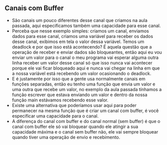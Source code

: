 ## Canais com Buffer
* São canais um pouco diferentes desse canal que criamos na aula passada, aqui especificamos também uma capacidade para esse
canal.
* Perceba que nesse exemplo simples: criamos um canal, enviamos dados para esse canal, criamos uma variável para receber os
dados desse canal, exibimos em tela o valor dessa variável. Temos um deadlock e por que isso está acontecendo? É aquela questão
que a operação de receber e enviar dados são bloqueantes, então aqui eu vou enviar um valor para o canal o meu programa vai esperar
alguma outra linha receber um valor desse canal só que isso nunca vai acontecer porque ele vai ficar bloqueado aqui e nunca vai
chegar na linha em que a nossa variável está recebendo um valor ocasionando o deadlock.
* E é justamente por isso que a gente usa normalmente canais em funções separadas, então eu tenho uma função que envia um valor e
uma outra que recebe um valor, no exemplo da aula passada tínhamos a função escrever que estava enviando um valor e dentro da nossa
função main estávamos recebendo esse valor.
* Existe uma alternativa que poderíamos usar aqui para poder permanecer na mesma função que é criar um canal com buffer, é você
especificar uma capacidade para o canal.
* A diferença do canal com buffer e do canal normal (sem buffer) é que o canal com buffer ele só vai bloquear quando ele atingir a
sua capacidade máxima e o canal sem buffer não, ele vai sempre bloquear quando tiver uma operação de envio e recebimento.